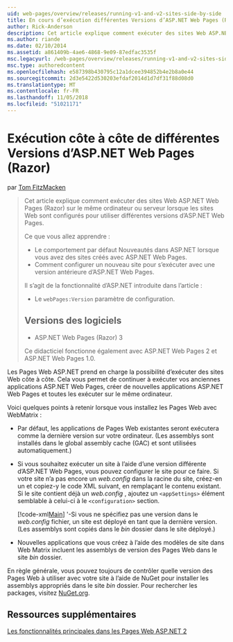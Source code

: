 ```yaml
---
uid: web-pages/overview/releases/running-v1-and-v2-sites-side-by-side
title: En cours d’exécution différentes Versions d’ASP.NET Web Pages (Razor) côte à côte | Microsoft Docs
author: Rick-Anderson
description: Cet article explique comment exécuter des sites Web ASP.NET Web Pages (Razor) sur le même ordinateur ou serveur lorsque les sites Web sont configurés pour utiliser différentes versions...
ms.author: riande
ms.date: 02/10/2014
ms.assetid: a861409b-4ae6-4868-9e09-87edfac3535f
msc.legacyurl: /web-pages/overview/releases/running-v1-and-v2-sites-side-by-side
msc.type: authoredcontent
ms.openlocfilehash: e587398b430795c12a1dcee394852b4e2b8a0e44
ms.sourcegitcommit: 2d3e5422d530203efdaf2014d1d7df31f88d08d0
ms.translationtype: MT
ms.contentlocale: fr-FR
ms.lasthandoff: 11/05/2018
ms.locfileid: "51021171"
---
```

<a name="running-different-versions-of-aspnet-web-pages-razor-side-by-side"></a>Exécution côte à côte de différentes Versions d’ASP.NET Web Pages (Razor)
====================
par [Tom FitzMacken](https://github.com/tfitzmac)

> Cet article explique comment exécuter des sites Web ASP.NET Web Pages (Razor) sur le même ordinateur ou serveur lorsque les sites Web sont configurés pour utiliser différentes versions d’ASP.NET Web Pages.
> 
> Ce que vous allez apprendre :
> 
> - Le comportement par défaut Nouveautés dans ASP.NET lorsque vous avez des sites créés avec ASP.NET Web Pages.
> - Comment configurer un nouveau site pour s’exécuter avec une version antérieure d’ASP.NET Web Pages.
>   
> 
> Il s’agit de la fonctionnalité d’ASP.NET introduite dans l’article :
> 
> - Le `webPages:Version` paramètre de configuration.
>   
> 
> ## <a name="software-versions"></a>Versions des logiciels
> 
> 
> - ASP.NET Web Pages (Razor) 3
>   
> 
> Ce didacticiel fonctionne également avec ASP.NET Web Pages 2 et ASP.NET Web Pages 1.0.


Les Pages Web ASP.NET prend en charge la possibilité d’exécuter des sites Web côte à côte. Cela vous permet de continuer à exécuter vos anciennes applications ASP.NET Web Pages, créer de nouvelles applications ASP.NET Web Pages et toutes les exécuter sur le même ordinateur.

Voici quelques points à retenir lorsque vous installez les Pages Web avec WebMatrix :

- Par défaut, les applications de Pages Web existantes seront exécutera comme la dernière version sur votre ordinateur. (Les assemblys sont installés dans le global assembly cache (GAC) et sont utilisées automatiquement.)
- Si vous souhaitez exécuter un site à l’aide d’une version différente d’ASP.NET Web Pages, vous pouvez configurer le site pour ce faire. Si votre site n’a pas encore un *web.config* dans la racine du site, créez-en un et copiez-y le code XML suivant, en remplaçant le contenu existant. Si le site contient déjà un *web.config* , ajoutez un `<appSettings>` élément semblable à celui-ci à le `<configuration>` section.

    [!code-xml[Main](running-v1-and-v2-sites-side-by-side/samples/sample1.xml)]
  '-Si vous ne spécifiez pas une version dans le *web.config* fichier, un site est déployé en tant que la dernière version. (Les assemblys sont copiés dans le *bin* dossier dans le site déployé.)
- Nouvelles applications que vous créez à l’aide des modèles de site dans Web Matrix incluent les assemblys de version des Pages Web dans le site *bin* dossier.

En règle générale, vous pouvez toujours de contrôler quelle version des Pages Web à utiliser avec votre site à l’aide de NuGet pour installer les assemblys appropriés dans le site *bin* dossier. Pour rechercher les packages, visitez [NuGet.org](http://NuGet.org).

## <a name="additional-resources"></a>Ressources supplémentaires

[Les fonctionnalités principales dans les Pages Web ASP.NET 2](top-features-in-web-pages-2.md)
